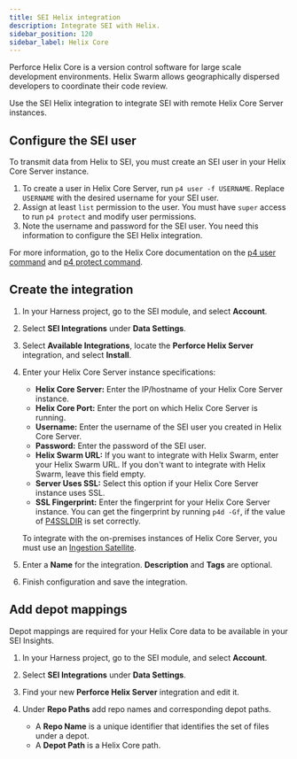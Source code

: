 ```yaml
---
title: SEI Helix integration
description: Integrate SEI with Helix.
sidebar_position: 120
sidebar_label: Helix Core
---
```


Perforce Helix Core is a version control software for large scale development environments. Helix Swarm allows geographically dispersed developers to coordinate their code review.

Use the SEI Helix integration to integrate SEI with remote Helix Core Server instances.

## Configure the SEI user

To transmit data from Helix to SEI, you must create an SEI user in your Helix Core Server instance.

1. To create a user in Helix Core Server, run `p4 user -f USERNAME`. Replace `USERNAME` with the desired username for your SEI user.
2. Assign at least `list` permission to the user. You must have `super` access to run `p4 protect` and modify user permissions.
3. Note the username and password for the SEI user. You need this information to configure the SEI Helix integration.

For more information, go to the Helix Core documentation on the [p4 user command](https://www.perforce.com/manuals/cmdref/Content/CmdRef/p4_user.html) and [p4 protect command](https://www.perforce.com/manuals/cmdref/Content/CmdRef/p4_protect.html#p4_protect).

## Create the integration

1. In your Harness project, go to the SEI module, and select **Account**.
2. Select **SEI Integrations** under **Data Settings**.
3. Select **Available Integrations**, locate the **Perforce Helix Server** integration, and select **Install**.
4. Enter your Helix Core Server instance specifications:

   * **Helix Core Server:** Enter the IP/hostname of your Helix Core Server instance.
   * **Helix Core Port:** Enter the port on which Helix Core Server is running.
   * **Username:** Enter the username of the SEI user you created in Helix Core Server.
   * **Password:** Enter the password of the SEI user.
   * **Helix Swarm URL:** If you want to integrate with Helix Swarm, enter your Helix Swarm URL. If you don't want to integrate with Helix Swarm, leave this field empty.
   * **Server Uses SSL:** Select this option if your Helix Core Server instance uses SSL.
   * **SSL Fingerprint:** Enter the fingerprint for your Helix Core Server instance. You can get the fingerprint by running `p4d -Gf`, if the value of [P4SSLDIR](https://www.perforce.com/manuals/cmdref/Content/CmdRef/P4SSLDIR.html) is set correctly.

   To integrate with the on-premises instances of Helix Core Server, you must use an [Ingestion Satellite](./sei-integration-satellite.md).

5. Enter a **Name** for the integration. **Description** and **Tags** are optional.
6. Finish configuration and save the integration.

## Add depot mappings

Depot mappings are required for your Helix Core data to be available in your SEI Insights.

1. In your Harness project, go to the SEI module, and select **Account**.
2. Select **SEI Integrations** under **Data Settings**.
3. Find your new **Perforce Helix Server** integration and edit it.
4. Under **Repo Paths** add repo names and corresponding depot paths.

   * A **Repo Name** is a unique identifier that identifies the set of files under a depot.
   * A **Depot Path** is a Helix Core path.

